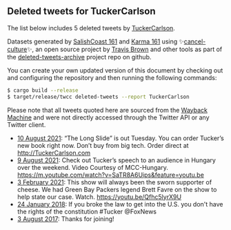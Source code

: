 ## Deleted tweets for TuckerCarlson

The list below includes 5 deleted tweets by
[TuckerCarlson](https://twitter.com/TuckerCarlson).


Datasets generated by [SalishCoast 161](https://twitter.com/SalishCoastA) and [Karma 161](https://twitter.com/KarmaOneSixOne) using ✨[cancel-culture](https://github.com/travisbrown/cancel-culture)✨, an open source project by [Travis Brown](https://twitter.com/travisbrown) and other tools as part of the [deleted-tweets-archive](https://github.com/salcoast/deleted-tweets-archive/) project repo on github.

You can create your own updated version of this document by checking out and configuring the
repository and then running the following commands:

```bash
$ cargo build --release
$ target/release/twcc deleted-tweets --report TuckerCarlson
```

Please note that all tweets quoted here are sourced from the
[Wayback Machine](https://web.archive.org) and were not directly accessed through the Twitter API or
any Twitter client.

* [10 August 2021](https://web.archive.org/web/20210810024845/https://twitter.com/TuckerCarlson/status/1424925629519212578): “The Long Slide” is out Tuesday. You can order Tucker’s new book right now. Don’t buy from big tech. Order direct at http://TuckerCarlson.com
* [ 9 August 2021](https://web.archive.org/web/20210809114400/https://twitter.com/TuckerCarlson/status/1424697928233279488): Check out Tucker’s speech to an audience in Hungary over the weekend. Video Courtesy of MCC-Hungary. https://m.youtube.com/watch?v=SaTR8A6Uips&feature=youtu.be
* [ 3 February 2021](https://web.archive.org/web/20210203022831/https://twitter.com/TuckerCarlson/status/1356791619933077506): This show will always been the sworn supporter of cheese.  We had Green Bay Packers legend Brett Favre on the show to help state our case.  Watch. https://youtu.be/Qfhc5lyrX9U
* [24 January 2018](https://web.archive.org/web/20180124013413/https://twitter.com/tuckercarlson/status/955974149888987142): If you broke the law to get into the U.S. you don't have the rights of the constitution  #Tucker   @FoxNews
* [ 3 August 2017](https://web.archive.org/web/20170803002623/https://twitter.com/TuckerCarlson/status/892904423793602560): Thanks for joining!
